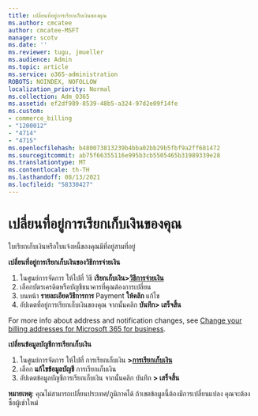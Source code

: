 ```yaml
---
title: เปลี่ยนที่อยู่การเรียกเก็บเงินของคุณ
ms.author: cmcatee
author: cmcatee-MSFT
manager: scotv
ms.date: ''
ms.reviewer: tugu, jmueller
ms.audience: Admin
ms.topic: article
ms.service: o365-administration
ROBOTS: NOINDEX, NOFOLLOW
localization_priority: Normal
ms.collection: Adm_O365
ms.assetid: ef2df989-8539-48b5-a324-97d2e09f14fe
ms.custom:
- commerce_billing
- "1200012"
- "4714"
- "4715"
ms.openlocfilehash: b480073813239b4bba02bb29b5fbf9a2ff681472
ms.sourcegitcommit: ab75f66355116e995b3cb5505465b31989339e28
ms.translationtype: MT
ms.contentlocale: th-TH
ms.lasthandoff: 08/13/2021
ms.locfileid: "58330427"
---
```

# <a name="change-your-billing-address"></a>เปลี่ยนที่อยู่การเรียกเก็บเงินของคุณ

ใบเรียกเก็บเงินหรือใบแจ้งหนี้ของคุณมีที่อยู่สามที่อยู่

**เปลี่ยนที่อยู่การเรียกเก็บเงินของวิธีการจ่ายเงิน**

1. ในศูนย์การจัดการ ให้ไปที่ วิธี **เรียกเก็บเงิน>[วิธีการจ่ายเงิน](https://go.microsoft.com/fwlink/p/?linkid=2018806)**
2. เลือกบัตรเครดิตหรือบัญชีธนาคารที่คุณต้องการเปลี่ยน
3. บนหน้า **รายละเอียดวิธีการการ** Payment **ให้คลิก** แก้ไข
4. อัปเดตที่อยู่การเรียกเก็บเงินของคุณ จากนั้นคลิก **บันทึก> เสร็จสิ้น**

For more info about address and notification changes, see [Change your billing addresses for Microsoft 365 for business](https://docs.microsoft.com/microsoft-365/commerce/billing-and-payments/change-your-billing-addresses).

**เปลี่ยนข้อมูลบัญชีการเรียกเก็บเงิน**

1. ในศูนย์การจัดการ ให้ไปที่ การเรียกเก็บเงิน **>[การเรียกเก็บเงิน](https://admin.microsoft.com/Adminportal/Home?source=applauncher#/BillingAccounts/billing-accounts)**
2. เลือก **แก้ไขข้อมูลบัญชี** การเรียกเก็บเงิน
3. อัปเดตข้อมูลบัญชีการเรียกเก็บเงิน จากนั้นคลิก บันทึก **> เสร็จสิ้น**

**หมายเหตุ**: คุณไม่สามารถเปลี่ยนประเทศ/ภูมิภาคได้ ถ้าเขตข้อมูลนี้ต้องมีการเปลี่ยนแปลง คุณจะต้องซื้อผู้เช่าใหม่
